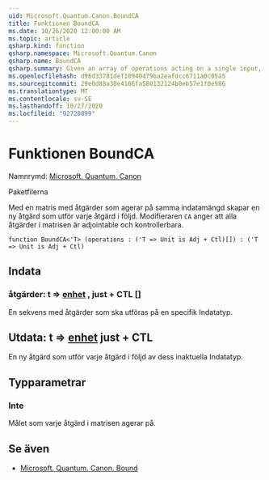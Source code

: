 ```yaml
---
uid: Microsoft.Quantum.Canon.BoundCA
title: Funktionen BoundCA
ms.date: 10/26/2020 12:00:00 AM
ms.topic: article
qsharp.kind: function
qsharp.namespace: Microsoft.Quantum.Canon
qsharp.name: BoundCA
qsharp.summary: Given an array of operations acting on a single input, produces a new operation that performs each given operation in sequence. The modifier `CA` indicates that all operations in the array are adjointable and controllable.
ms.openlocfilehash: d96d33781def10940479ba2eafdcc6711a0c05a5
ms.sourcegitcommit: 29e0d88a30e4166fa580132124b0eb57e1f0e986
ms.translationtype: MT
ms.contentlocale: sv-SE
ms.lasthandoff: 10/27/2020
ms.locfileid: "92728899"
---
```

# <a name="boundca-function"></a>Funktionen BoundCA

Namnrymd: [Microsoft. Quantum. Canon](xref:Microsoft.Quantum.Canon)

Paketfilerna [](https://nuget.org/packages/)


Med en matris med åtgärder som agerar på samma indatamängd skapar en ny åtgärd som utför varje åtgärd i följd.
Modifieraren `CA` anger att alla åtgärder i matrisen är adjointable och kontrollerbara.

```qsharp
function BoundCA<'T> (operations : ('T => Unit is Adj + Ctl)[]) : ('T => Unit is Adj + Ctl)
```


## <a name="input"></a>Indata

### <a name="operations--t--unit-adj--ctl"></a>åtgärder: t => [enhet](xref:microsoft.quantum.lang-ref.unit) , just + CTL []

En sekvens med åtgärder som ska utföras på en specifik Indatatyp.



## <a name="output--t--unit-adj--ctl"></a>Utdata: t => [enhet](xref:microsoft.quantum.lang-ref.unit) just + CTL

En ny åtgärd som utför varje åtgärd i följd av dess inaktuella Indatatyp.

## <a name="type-parameters"></a>Typparametrar

### <a name="t"></a>Inte

Målet som varje åtgärd i matrisen agerar på.

## <a name="see-also"></a>Se även

- [Microsoft. Quantum. Canon. Bound](xref:Microsoft.Quantum.Canon.Bound)